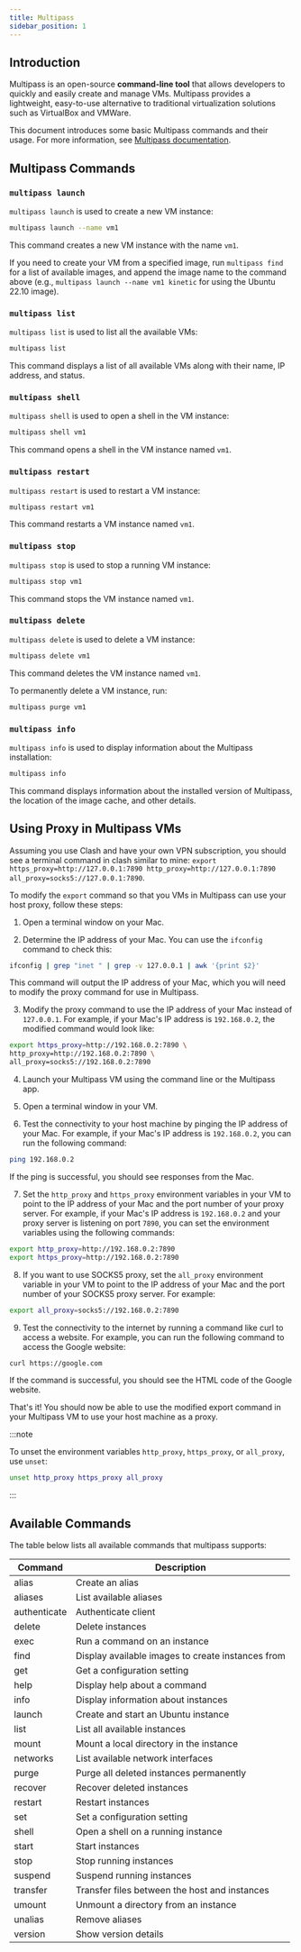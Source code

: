 ```yaml
---
title: Multipass
sidebar_position: 1
---
```


## Introduction

Multipass is an open-source **command-line tool** that allows developers to quickly and easily create and manage VMs. Multipass provides a lightweight, easy-to-use alternative to traditional virtualization solutions such as VirtualBox and VMWare.

This document introduces some basic Multipass commands and their usage. For more information, see [Multipass documentation](https://multipass.run/docs).

## Multipass Commands

### `multipass launch`

`multipass launch` is used to create a new VM instance:

```bash
multipass launch --name vm1
```

This command creates a new VM instance with the name `vm1`.

If you need to create your VM from a specified image, run `multipass find` for a list of available images, and append the image name to the command above (e.g., `multipass launch --name vm1 kinetic` for using the Ubuntu 22.10 image).

### `multipass list`

`multipass list` is used to list all the available VMs:

```bash
multipass list
```

This command displays a list of all available VMs along with their name, IP address, and status.

### `multipass shell`

`multipass shell` is used to open a shell in the VM instance:

```bash
multipass shell vm1
```

This command opens a shell in the VM instance named `vm1`.

### `multipass restart`

`multipass restart` is used to restart a VM instance:

```bash
multipass restart vm1
```

This command restarts a VM instance named `vm1`.

### `multipass stop`

`multipass stop` is used to stop a running VM instance:

```bash
multipass stop vm1
```

This command stops the VM instance named `vm1`.

### `multipass delete`

`multipass delete` is used to delete a VM instance:

```bash
multipass delete vm1
```

This command deletes the VM instance named `vm1`.

To permanently delete a VM instance, run:

```bash
multipass purge vm1
```

### `multipass info`

`multipass info` is used to display information about the Multipass installation:

```bash
multipass info
```

This command displays information about the installed version of Multipass, the location of the image cache, and other details.

## Using Proxy in Multipass VMs

Assuming you use Clash and have your own VPN subscription, you should see a terminal command in clash similar to mine: `export https_proxy=http://127.0.0.1:7890 http_proxy=http://127.0.0.1:7890 all_proxy=socks5://127.0.0.1:7890`.

To modify the `export` command so that you VMs in Multipass can use your host proxy, follow these steps:

1. Open a terminal window on your Mac.

2. Determine the IP address of your Mac. You can use the `ifconfig` command to check this:

  ```bash
  ifconfig | grep "inet " | grep -v 127.0.0.1 | awk '{print $2}'
  ```

  This command will output the IP address of your Mac, which you will need to modify the proxy command for use in Multipass.

3. Modify the proxy command to use the IP address of your Mac instead of `127.0.0.1`. For example, if your Mac's IP address is `192.168.0.2`, the modified command would look like:

  ```bash
  export https_proxy=http://192.168.0.2:7890 \
  http_proxy=http://192.168.0.2:7890 \
  all_proxy=socks5://192.168.0.2:7890
  ```

4. Launch your Multipass VM using the command line or the Multipass app.

5. Open a terminal window in your VM.

6. Test the connectivity to your host machine by pinging the IP address of your Mac. For example, if your Mac's IP address is `192.168.0.2`, you can run the following command:

  ```bash
  ping 192.168.0.2
  ```

  If the ping is successful, you should see responses from the Mac.

7. Set the `http_proxy` and `https_proxy` environment variables in your VM to point to the IP address of your Mac and the port number of your proxy server. For example, if your Mac's IP address is `192.168.0.2` and your proxy server is listening on port `7890`, you can set the environment variables using the following commands:

  ```bash
  export http_proxy=http://192.168.0.2:7890
  export https_proxy=http://192.168.0.2:7890
  ```

8. If you want to use SOCKS5 proxy, set the `all_proxy` environment variable in your VM to point to the IP address of your Mac and the port number of your SOCKS5 proxy server. For example:

  ```bash
  export all_proxy=socks5://192.168.0.2:7890
  ```

9. Test the connectivity to the internet by running a command like curl to access a website. For example, you can run the following command to access the Google website:

  ```bash
  curl https://google.com
  ```

  If the command is successful, you should see the HTML code of the Google website.

That's it! You should now be able to use the modified export command in your Multipass VM to use your host machine as a proxy.

:::note

To unset the environment variables `http_proxy`, `https_proxy`, or `all_proxy`, use `unset`:

```bash
unset http_proxy https_proxy all_proxy
```

:::

## Available Commands

The table below lists all available commands that multipass supports:

| Command      | Description                                       |
| ------------ | ------------------------------------------------- |
| alias        | Create an alias                                   |
| aliases      | List available aliases                            |
| authenticate | Authenticate client                               |
| delete       | Delete instances                                  |
| exec         | Run a command on an instance                      |
| find         | Display available images to create instances from |
| get          | Get a configuration setting                       |
| help         | Display help about a command                      |
| info         | Display information about instances               |
| launch       | Create and start an Ubuntu instance               |
| list         | List all available instances                      |
| mount        | Mount a local directory in the instance           |
| networks     | List available network interfaces                 |
| purge        | Purge all deleted instances permanently           |
| recover      | Recover deleted instances                         |
| restart      | Restart instances                                 |
| set          | Set a configuration setting                       |
| shell        | Open a shell on a running instance                |
| start        | Start instances                                   |
| stop         | Stop running instances                            |
| suspend      | Suspend running instances                         |
| transfer     | Transfer files between the host and instances     |
| umount       | Unmount a directory from an instance              |
| unalias      | Remove aliases                                    |
| version      | Show version details                              |

